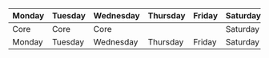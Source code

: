 | Monday | Tuesday | Wednesday | Thursday | Friday | Saturday | Sunday |  
| ---- | ---- | ---- | ---- | ---- | ---- | ---- |  
| Core | Core | Core |  |  | Saturday | Sunday |
| Monday | Tuesday | Wednesday | Thursday | Friday | Saturday | Sunday || Monday | Tuesday | Wednesday | Thursday | Friday | Saturday | Sunday |